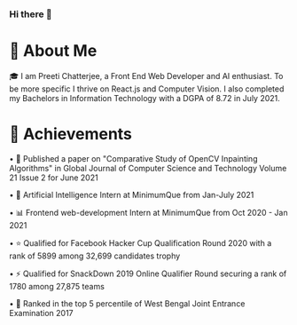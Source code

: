 ### Hi there 👋

# 🚀 About Me

🎓 I am Preeti Chatterjee, a Front End Web Developer and AI enthusiast. To be more specific I thrive on React.js and Computer Vision. I also completed my Bachelors in Information Technology with a DGPA of 8.72 in July 2021.

<!--
**phoenix98Glitch/phoenix98Glitch** is a ✨ _special_ ✨ repository because its `README.md` (this file) appears on your GitHub profile.

Here are some ideas to get you started:

- 🔭 I’m currently working on ...
- 🌱 I’m currently learning ...
- 👯 I’m looking to collaborate on ...
- 🤔 I’m looking for help with ...
- 💬 Ask me about ...
- 📫 How to reach me: ...
- 😄 Pronouns: ...
- ⚡ Fun fact: ...
-->
# 🏅 Achievements

• 📝 Published a paper on "Comparative Study of OpenCV Inpainting Algorithms" in Global Journal of Computer Science and Technology Volume 21 Issue 2 for June 2021

• 🦾 Artificial Intelligence Intern at MinimumQue from Jan-July 2021

• 📊 Frontend web-development Intern at MinimumQue from Oct 2020 - Jan 2021

• ⭐ Qualified for Facebook Hacker Cup Qualification Round 2020 with a rank of 5899 among 32,699 candidates trophy

• ⚡ Qualified for SnackDown 2019 Online Qualifier Round securing a rank of 1780 among 27,875 teams

• 🤝 Ranked in the top 5 percentile of West Bengal Joint Entrance Examination 2017
